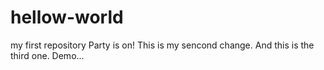 # hellow-world
my first repository
Party is on!
This is my sencond change.
And this is the third one.
Demo...
